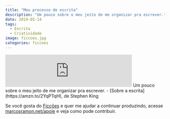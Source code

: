```yaml
---
title: "Meu processo de escrita"
description: "Um pouco sobre o meu jeito de me organizar pra escrever."
date: 2019-05-14
tags: 
  - Escrita
  - Criatividade
image: ficcoes.jpg
categories: ficcoes
---
```


<iframe src="https://anchor.fm/podcastficcoes/embed/episodes/Meu-processo-de-escrita-e41g1d" height="102px" width="400px" frameborder="0" scrolling="no"></iframe>
Um pouco sobre o meu jeito de me organizar pra escrever.
 - [Sobre a escrita](https://amzn.to/2YqPTqH), de Stephen King
 
Se você gosta do [Ficções](https://marcosramon.net/ficcoes/) e quer me ajudar a continuar produzindo, acesse [marcosramon.net/apoie](https://marcosramon.net/apoie/) e veja como pode contribuir. 
